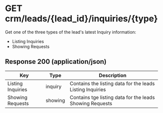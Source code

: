 # GET crm/leads/{lead_id}/inquiries/{type}

Get one of the three types of the lead's latest Inquiry information: 
* Listing Inquiries
* Showing Requests

## Response 200 (application/json)

| Key | Type | Description
| - | - | -
| Listing Inquiries | inquiry | Contains the listing data for the leads Listing Inquiries
| Showing Requests | showing | Contains tge listing data for the leads Showing Requests
